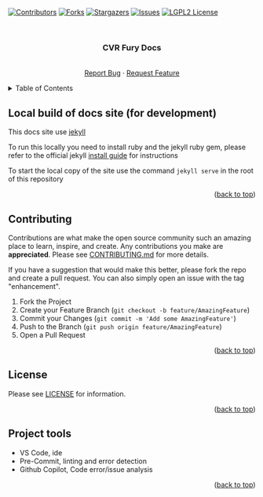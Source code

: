 <a name="readme-top"></a>

<!-- PROJECT SHIELDS -->

<!--
*** I'm using markdown "reference style" links for readability.
*** Reference links are enclosed in brackets [ ] instead of parentheses ( ).
*** See the bottom of this document for the declaration of the reference variables
*** for contributors-url, forks-url, etc. This is an optional, concise syntax you may use.
*** https://www.markdownguide.org/basic-syntax/#reference-style-links
-->

[![Contributors][contributors-shield]][contributors-url]
[![Forks][forks-shield]][forks-url]
[![Stargazers][stars-shield]][stars-url]
[![Issues][issues-shield]][issues-url]
[![LGPL2 License][license-shield]][license-url]

<br />
<div align="center">

<h3 align="center">CVR Fury Docs</h3>

<p align="center">
    <br />
    <a href="https://github.com/NovaVoidHowl/CVRFury/issues">Report Bug</a>
    ·
    <a href="https://github.com/NovaVoidHowl/CVRFury/issues">Request Feature</a>
  </p>
</div>

<!-- TABLE OF CONTENTS -->

<details>
  <summary>Table of Contents</summary>
  <ol>
    <li>
      <a href="#Local-build-of-docs-site-(for-development)">Local build of docs site (for development)</a>
    </li>
    <li><a href="#contributing">Contributing</a></li>
    <li><a href="#license">License</a></li>
    <li><a href="#project-tools">Project tools</a></li>
  </ol>
</details>

<!-- GETTING STARTED -->

## Local build of docs site (for development)

This docs site use [jekyll](https://jekyllrb.com/docs/usage/)

To run this locally you need to install ruby and the jekyll ruby gem, please refer to the official jekyll
[install guide](https://jekyllrb.com/docs/installation/) for instructions

To start the local copy of the site use the command  `jekyll serve` in the root of this repository

<p align="right">(<a href="#readme-top">back to top</a>)</p>

## Contributing

Contributions are what make the open source community such an amazing place to learn, inspire, and create.
Any contributions you make are **appreciated**. Please see [CONTRIBUTING.md](CONTRIBUTING.md) for more details.

If you have a suggestion that would make this better, please fork the repo and create a pull request.
You can also simply open an issue with the tag "enhancement".

1. Fork the Project
2. Create your Feature Branch (`git checkout -b feature/AmazingFeature`)
3. Commit your Changes (`git commit -m 'Add some AmazingFeature'`)
4. Push to the Branch (`git push origin feature/AmazingFeature`)
5. Open a Pull Request

<p align="right">(<a href="#readme-top">back to top</a>)</p>

<!-- LICENSE -->

## License

Please see [LICENSE](LICENSE) for information.

<p align="right">(<a href="#readme-top">back to top</a>)</p>

<!-- PROJECT TOOLS -->

## Project tools

- VS Code, ide
- Pre-Commit, linting and error detection
- Github Copilot, Code error/issue analysis

<p align="right">(<a href="#readme-top">back to top</a>)</p>

<!-- MARKDOWN LINKS & IMAGES -->

<!-- https://www.markdownguide.org/basic-syntax/#reference-style-links -->

[contributors-shield]: https://img.shields.io/github/contributors/NovaVoidHowl/CVRFury-Docs.svg?style=plastic
[contributors-url]: https://github.com/NovaVoidHowl/CVRFury-Docs/graphs/contributors
[forks-shield]: https://img.shields.io/github/forks/NovaVoidHowl/CVRFury-Docs.svg?style=plastic
[forks-url]: https://github.com/NovaVoidHowl/CVRFury-Docs/network/members
[issues-shield]: https://img.shields.io/github/issues/NovaVoidHowl/CVRFury-Docs.svg?style=plastic
[issues-url]: https://github.com/NovaVoidHowl/CVRFury-Docs/issues
[license-shield]: https://img.shields.io/badge/License-LGPL_2.1-blue
[license-url]: https://github.com/NovaVoidHowl/CVRFury-Docs/blob/master/LICENSE
[stars-shield]: https://img.shields.io/github/stars/NovaVoidHowl/CVRFury-Docs.svg?style=plastic
[stars-url]: https://github.com/NovaVoidHowl/CVRFury-Docs/stargazers
